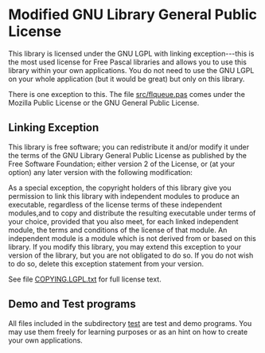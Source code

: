 # Modified GNU Library General Public License

This library is licensed under the GNU LGPL with linking exception---this is the most used license for Free Pascal libraries and allows you to use this library within your own applications. You do not need to use the GNU LGPL on your whole application (but it would be great) but only on this library.

There is one exception to this. The file [src/flqueue.pas](src/flqueue.pas) comes under the Mozilla Public License or the GNU General Public License.

## Linking Exception
This library is free software; you can redistribute it and/or modify it
under the terms of the GNU Library General Public License as published by
the Free Software Foundation; either version 2 of the License, or (at your
option) any later version with the following modification:

As a special exception, the copyright holders of this library give you
permission to link this library with independent modules to produce an
executable, regardless of the license terms of these independent modules,and
to copy and distribute the resulting executable under terms of your choice,
provided that you also meet, for each linked independent module, the terms
and conditions of the license of that module. An independent module is a
module which is not derived from or based on this library. If you modify
this library, you may extend this exception to your version of the library,
but you are not obligated to do so. If you do not wish to do so, delete this
exception statement from your version.

See file [COPYING.LGPL.txt](COPYING.LGPL.txt) for full license text.

## Demo and Test programs
All files included in the subdirectory [test](test) are test and demo programs. You may use them freely for learning purposes or as an hint on how to create your own applications.
